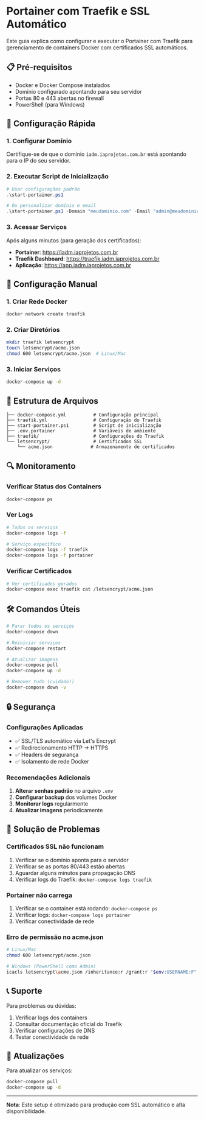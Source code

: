 # Portainer com Traefik e SSL Automático

Este guia explica como configurar e executar o Portainer com Traefik para gerenciamento de containers Docker com certificados SSL automáticos.

## 📋 Pré-requisitos

- Docker e Docker Compose instalados
- Domínio configurado apontando para seu servidor
- Portas 80 e 443 abertas no firewall
- PowerShell (para Windows)

## 🚀 Configuração Rápida

### 1. Configurar Domínio

Certifique-se de que o domínio `iadm.iaprojetos.com.br` está apontando para o IP do seu servidor.

### 2. Executar Script de Inicialização

```powershell
# Usar configurações padrão
.\start-portainer.ps1

# Ou personalizar domínio e email
.\start-portainer.ps1 -Domain "meudominio.com" -Email "admin@meudominio.com"
```

### 3. Acessar Serviços

Após alguns minutos (para geração dos certificados):

- **Portainer**: https://iadm.iaprojetos.com.br
- **Traefik Dashboard**: https://traefik.iadm.iaprojetos.com.br
- **Aplicação**: https://app.iadm.iaprojetos.com.br

## 🔧 Configuração Manual

### 1. Criar Rede Docker

```bash
docker network create traefik
```

### 2. Criar Diretórios

```bash
mkdir traefik letsencrypt
touch letsencrypt/acme.json
chmod 600 letsencrypt/acme.json  # Linux/Mac
```

### 3. Iniciar Serviços

```bash
docker-compose up -d
```

## 📁 Estrutura de Arquivos

```
├── docker-compose.yml          # Configuração principal
├── traefik.yml                 # Configuração do Traefik
├── start-portainer.ps1         # Script de inicialização
├── .env.portainer              # Variáveis de ambiente
├── traefik/                    # Configurações do Traefik
└── letsencrypt/                # Certificados SSL
    └── acme.json              # Armazenamento de certificados
```

## 🔍 Monitoramento

### Verificar Status dos Containers

```bash
docker-compose ps
```

### Ver Logs

```bash
# Todos os serviços
docker-compose logs -f

# Serviço específico
docker-compose logs -f traefik
docker-compose logs -f portainer
```

### Verificar Certificados

```bash
# Ver certificados gerados
docker-compose exec traefik cat /letsencrypt/acme.json
```

## 🛠️ Comandos Úteis

```bash
# Parar todos os serviços
docker-compose down

# Reiniciar serviços
docker-compose restart

# Atualizar imagens
docker-compose pull
docker-compose up -d

# Remover tudo (cuidado!)
docker-compose down -v
```

## 🔒 Segurança

### Configurações Aplicadas

- ✅ SSL/TLS automático via Let's Encrypt
- ✅ Redirecionamento HTTP → HTTPS
- ✅ Headers de segurança
- ✅ Isolamento de rede Docker

### Recomendações Adicionais

1. **Alterar senhas padrão** no arquivo `.env`
2. **Configurar backup** dos volumes Docker
3. **Monitorar logs** regularmente
4. **Atualizar imagens** periodicamente

## 🐛 Solução de Problemas

### Certificados SSL não funcionam

1. Verificar se o domínio aponta para o servidor
2. Verificar se as portas 80/443 estão abertas
3. Aguardar alguns minutos para propagação DNS
4. Verificar logs do Traefik: `docker-compose logs traefik`

### Portainer não carrega

1. Verificar se o container está rodando: `docker-compose ps`
2. Verificar logs: `docker-compose logs portainer`
3. Verificar conectividade de rede

### Erro de permissão no acme.json

```bash
# Linux/Mac
chmod 600 letsencrypt/acme.json

# Windows (PowerShell como Admin)
icacls letsencrypt\acme.json /inheritance:r /grant:r "$env:USERNAME:F"
```

## 📞 Suporte

Para problemas ou dúvidas:

1. Verificar logs dos containers
2. Consultar documentação oficial do Traefik
3. Verificar configurações de DNS
4. Testar conectividade de rede

## 🔄 Atualizações

Para atualizar os serviços:

```bash
docker-compose pull
docker-compose up -d
```

---

**Nota**: Este setup é otimizado para produção com SSL automático e alta disponibilidade.